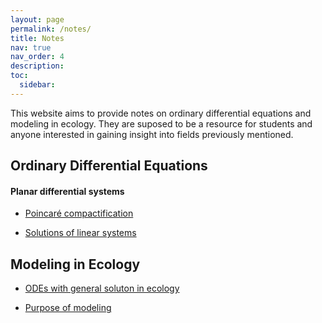 ```yaml
---
layout: page
permalink: /notes/
title: Notes
nav: true
nav_order: 4
description:
toc:
  sidebar:
---
```


<div class="post-description">
  <p>
This website aims to provide notes on ordinary differential equations and modeling in ecology. They are suposed to be a resource for students and anyone interested in gaining insight into fields previously mentioned.
  </p>
</div>

<h2>Ordinary Differential Equations</h2>

<h4>Planar differential systems</h4>
<ul>
  <li><a href="https://example.com/my-topic.pdf">Poincaré compactification</a></li>
</ul>
<ul>
  <li><a href="https://example.com/my-topic.pdf">Solutions of linear systems</a></li>
</ul>

<h2>Modeling in Ecology</h2>
<ul>
  <li><a href="https://example.com/my-topic.pdf">ODEs with general soluton in ecology</a></li>
</ul>
<ul>
  <li><a href="https://example.com/my-topic.pdf">Purpose of modeling</a></li>
</ul>


